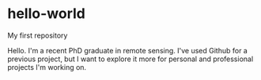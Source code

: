 # hello-world
My first repository

Hello.  I'm a recent PhD graduate in remote sensing.  I've used Github for a previous project, but I want to explore it more for personal and professional projects I'm working on.
